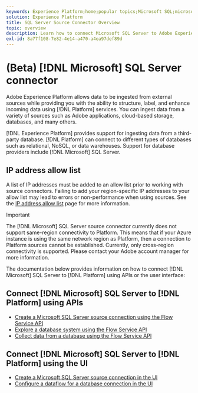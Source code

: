 ```yaml
---
keywords: Experience Platform;home;popular topics;Microsoft SQL;microsoft sql;SQL;sql
solution: Experience Platform
title: SQL Server Source Connector Overview
topic: overview
description: Learn how to connect Microsoft SQL Server to Adobe Experience Platform using APIs or the user interface.
exl-id: 8a77f108-7e82-4e14-a470-a4ea97def89d
---
```

# (Beta) [!DNL Microsoft] SQL Server connector

Adobe Experience Platform allows data to be ingested from external sources while providing you with the ability to structure, label, and enhance incoming data using [!DNL Platform] services. You can ingest data from a variety of sources such as Adobe applications, cloud-based storage, databases, and many others.

[!DNL Experience Platform] provides support for ingesting data from a third-party database. [!DNL Platform] can connect to different types of databases such as relational, NoSQL, or data warehouses. Support for database providers include [!DNL Microsoft] SQL Server.

## IP address allow list

A list of IP addresses must be added to an allow list prior to working with source connectors. Failing to add your region-specific IP addresses to your allow list may lead to errors or non-performance when using sources. See the [IP address allow list](../../ip-address-allow-list.md) page for more information.

>[!IMPORTANT]
>
>The [!DNL Microsoft] SQL Server source connector currently does not support same-region connectivity to Platform. This means that if your Azure instance is using the same network region as Platform, then a connection to Platform sources cannot be established. Currently, only cross-region connectivity is supported. Please contact your Adobe account manager for more information.

The documentation below provides information on how to connect [!DNL Microsoft] SQL Server to [!DNL Platform] using APIs or the user interface:

## Connect [!DNL Microsoft] SQL Server to [!DNL Platform] using APIs

- [Create a Microsoft SQL Server source connection using the Flow Service API](../../tutorials/api/create/databases/sql-server.md)
- [Explore a database system using the Flow Service API](../../tutorials/api/explore/database-nosql.md)
- [Collect data from a database using the Flow Service API](../../tutorials/api/collect/database-nosql.md)

## Connect [!DNL Microsoft] SQL Server to [!DNL Platform] using the UI

- [Create a Microsoft SQL Server source connection in the UI](../../tutorials/ui/create/databases/sql-server.md)
- [Configure a dataflow for a database connection in the UI](../../tutorials/ui/dataflow/databases.md)
